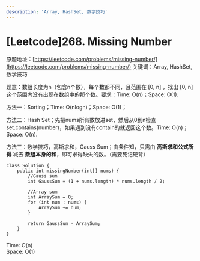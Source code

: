 ```yaml
---
description: 'Array, HashSet, 数学技巧'
---
```


# \[Leetcode\]268. Missing Number

原题地址：[https://leetcode.com/problems/missing-number/](https://leetcode.com/problems/missing-number/) 关键词：Array, HashSet, 数学技巧

题意：数组长度为n（包含n个数），每个数都不同，且范围在 \[0, n\] ，找出 \[0, n\] 这个范围内没有出现在数组中的那个数。要求：Time: O\(n\)；Space: O\(1\).

方法一：Sorting；Time: O\(nlogn\)；Space: O\(1\)；

方法二：Hash Set；先把nums所有数放进set，然后从0到n检查set.contains\(number\)，如果遇到没有contain的就返回这个数。Time: O\(n\)；Space: O\(n\).

方法三：数学技巧，高斯求和，Gauss Sum；由条件知，只需由 **高斯求和公式所得** 减去 **数组本身的和**，即可求得缺失的数。（需要死记硬背）

```text
class Solution {
    public int missingNumber(int[] nums) {
        //Gauss sum
        int GaussSum = (1 + nums.length) * nums.length / 2;
        
        //Array sum
        int ArraySum = 0;
        for (int num : nums) {
            ArraySum += num;
        }
        
        return GaussSum - ArraySum;
    }
}
```

Time: O\(n\)  
Space: O\(1\)

